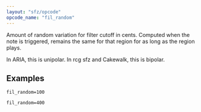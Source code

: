 ```yaml
---
layout: "sfz/opcode"
opcode_name: "fil_random"
---
```

Amount of random variation for filter cutoff in cents. Computed when the note is
triggered, remains the same for that region for as long as the region plays.

In ARIA, this is unipolar. In rcg sfz and Cakewalk, this is bipolar. 

## Examples

```
fil_random=100

fil_random=400
```
